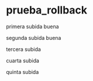 # prueba_rollback

primera subida buena

segunda subida buena

tercera subida

cuarta subida

quinta subida
